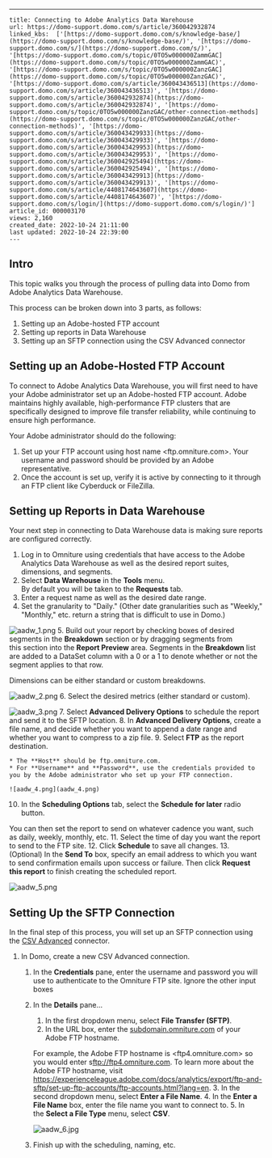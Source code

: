 ---
    title: Connecting to Adobe Analytics Data Warehouse
    url: https://domo-support.domo.com/s/article/360042932874
    linked_kbs:  ['[https://domo-support.domo.com/s/knowledge-base/](https://domo-support.domo.com/s/knowledge-base/)', '[https://domo-support.domo.com/s/](https://domo-support.domo.com/s/)', '[https://domo-support.domo.com/s/topic/0TO5w000000ZammGAC](https://domo-support.domo.com/s/topic/0TO5w000000ZammGAC)', '[https://domo-support.domo.com/s/topic/0TO5w000000ZanzGAC](https://domo-support.domo.com/s/topic/0TO5w000000ZanzGAC)', '[https://domo-support.domo.com/s/article/360043436513](https://domo-support.domo.com/s/article/360043436513)', '[https://domo-support.domo.com/s/article/360042932874](https://domo-support.domo.com/s/article/360042932874)', '[https://domo-support.domo.com/s/topic/0TO5w000000ZanzGAC/other-connection-methods](https://domo-support.domo.com/s/topic/0TO5w000000ZanzGAC/other-connection-methods)', '[https://domo-support.domo.com/s/article/360043429933](https://domo-support.domo.com/s/article/360043429933)', '[https://domo-support.domo.com/s/article/360043429953](https://domo-support.domo.com/s/article/360043429953)', '[https://domo-support.domo.com/s/article/360042925494](https://domo-support.domo.com/s/article/360042925494)', '[https://domo-support.domo.com/s/article/360043429913](https://domo-support.domo.com/s/article/360043429913)', '[https://domo-support.domo.com/s/article/4408174643607](https://domo-support.domo.com/s/article/4408174643607)', '[https://domo-support.domo.com/s/login/](https://domo-support.domo.com/s/login/)']
    article_id: 000003170
    views: 2,160
    created_date: 2022-10-24 21:11:00
    last updated: 2022-10-24 22:39:00
    ---



Intro
-----


This topic walks you through the process of pulling data into Domo from Adobe Analytics Data Warehouse. 


This process can be broken down into 3 parts, as follows:


1. Setting up an Adobe-hosted FTP account
2. Setting up reports in Data Warehouse
3. Setting up an SFTP connection using the CSV Advanced connector


Setting up an Adobe-Hosted FTP Account
--------------------------------------


To connect to Adobe Analytics Data Warehouse, you will first need to have your Adobe administrator set up an Adobe-hosted FTP account. Adobe maintains highly available, high-performance FTP clusters that are specifically designed to improve file transfer reliability, while continuing to ensure high performance.


Your Adobe administrator should do the following:


1. Set up your FTP account using host name <ftp.omniture.com>. Your username and password should be provided by an Adobe representative.
2. Once the account is set up, verify it is active by connecting to it through an FTP client like Cyberduck or FileZilla.


Setting up Reports in Data Warehouse
------------------------------------


Your next step in connecting to Data Warehouse data is making sure reports are configured correctly.


1. Log in to Omniture using credentials that have access to the Adobe Analytics Data Warehouse as well as the desired report suites, dimensions, and segments.
2. Select **Data Warehouse** in the **Tools** menu.  
By default you will be taken to the **Requests** tab.
3. Enter a request name as well as the desired date range.
4. Set the granularity to "Daily." (Other date granularities such as "Weekly," "Monthly," etc. return a string that is difficult to use in Domo.)  
  
![aadw_1.png](aadw_1.png)
5. Build out your report by checking boxes of desired segments in the **Breakdown** section or by dragging segments from this section into the **Report Preview** area. Segments in the **Breakdown** list are added to a DataSet column with a 0 or a 1 to denote whether or not the segment applies to that row.  
  
Dimensions can be either standard or custom breakdowns.  
  
![aadw_2.png](aadw_2.png)
6. Select the desired metrics (either standard or custom).  
  
![aadw_3.png](aadw_3.png)
7. Select **Advanced Delivery Options** to schedule the report and send it to the SFTP location.
8. In **Advanced Delivery Options**, create a file name, and decide whether you want to append a date range and whether you want to compress to a zip file.
9. Select **FTP** as the report destination.


	* The **Host** should be ftp.omniture.com.
	* For **Username** and **Password**, use the credentials provided to you by the Adobe administrator who set up your FTP connection.  
	  
	![aadw_4.png](aadw_4.png)
10. In the **Scheduling Options** tab, select the **Schedule for later** radio button.  
  
You can then set the report to send on whatever cadence you want, such as daily, weekly, monthly, etc.
11. Select the time of day you want the report to send to the FTP site.
12. Click **Schedule** to save all changes.
13. (Optional) In the **Send To** box, specify an email address to which you want to send confirmation emails upon success or failure. Then click **Request this report** to finish creating the scheduled report.  
  
![aadw_5.png](aadw_5.png)


Setting Up the SFTP Connection
------------------------------


In the final step of this process, you will set up an SFTP connection using the [CSV Advanced](/s/article/360043436513 "CSV Advanced Connector") connector. 


1. In Domo, create a new CSV Advanced connection.


	1. In the **Credentials** pane, enter the username and password you will use to authenticate to the Omniture FTP site. Ignore the other input boxes
	2. In the **Details** pane...
	
	
		1. In the first dropdown menu, select **File Transfer (SFTP)**.
		2. In the URL box, enter the [subdomain.omniture.com](http://subdomain.omniture.com) of your Adobe FTP hostname.
		
		
		For example, the Adobe FTP hostname is <ftp4.omniture.com> so you would enter s<ftp://ftp4.omniture.com>. To learn more about the Adobe FTP hostname, visit <https://experienceleague.adobe.com/docs/analytics/export/ftp-and-sftp/set-up-ftp-accounts/ftp-accounts.html?lang=en>.
		3. In the second dropdown menu, select **Enter a File Name**.
		4. In the **Enter a File Name** box, enter the file name you want to connect to.
		5. In the **Select a File Type** menu, select **CSV**.  
		  
		![aadw_6.jpg](aadw_6.jpg)
	3. Finish up with the scheduling, naming, etc.
